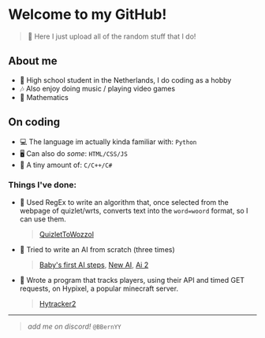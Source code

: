 # Welcome to my GitHub!
> 🤔 Here I just upload all of the random stuff that I do!

## About me
- 🏫 High school student in the Netherlands, I do coding as a hobby
- 🎶 Also enjoy doing music / playing video games
- 🔭 Mathematics

## On coding
- 💻 The language im actually kinda familiar with: `Python`
- 🖥 Can also do *some*: `HTML/CSS/JS`
- 🤖 A tiny amount of: `C/C++/C#`

### Things I've done:
- 💬 Used RegEx to write an algorithm that, once selected from the webpage of quizlet/wrts, converts text into the `word=woord` format, so I can use them.
  > [QuizletToWozzol](bbernyy.github.io/QuizletToWozzol)
  
- 🤖 Tried to write an AI from scratch (three times)
  > [Baby's first AI steps](https://github.com/BBernYY/baby-his-first-ai-steps), [New AI](https://github.com/BBernYY/newAI), [Ai 2](https://github.com/BBernYY/ai2)
  
- 🔎 Wrote a program that tracks players, using their API and timed GET requests, on Hypixel, a popular minecraft server.
  > [Hytracker2](https://github.com/BBernYY/HyTracker2)

---

> _add me on discord!_ `@BBernYY`
